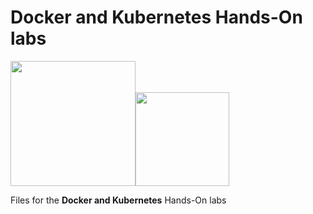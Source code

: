 # Docker and Kubernetes Hands-On labs

<img src="https://kubernetesacademy.online/wp-content/uploads/2021/08/BadgeFundamentalsEN.svg" width=200px><img src="https://kubernetesacademy.online/wp-content/uploads/2021/08/Free.webp" width=150px>

Files for the **Docker and Kubernetes** Hands-On labs

